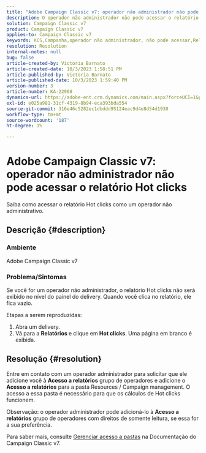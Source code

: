 ```yaml
---
title: "Adobe Campaign Classic v7: operador não administrador não pode acessar o relatório Hot clicks"
description: O operador não administrador não pode acessar o relatório Hot clicks.
solution: Campaign Classic v7
product: Campaign Classic v7
applies-to: Campaign Classic v7
keywords: KCS,Campanha,operador não administrador, não pode acessar,Relatório de cliques ativos,Campaign Classic v7
resolution: Resolution
internal-notes: null
bug: false
article-created-by: Victoria Barnato
article-created-date: 10/3/2023 1:58:51 PM
article-published-by: Victoria Barnato
article-published-date: 10/3/2023 1:59:40 PM
version-number: 3
article-number: KA-22908
dynamics-url: https://adobe-ent.crm.dynamics.com/main.aspx?forceUCI=1&pagetype=entityrecord&etn=knowledgearticle&id=44fb80f7-f461-ee11-be6e-6045bd0067ea
exl-id: e025a981-31cf-4319-8b94-eca393bda554
source-git-commit: 316e46c5282ec1dbddd95124eac9d4e8d54d1930
workflow-type: tm+mt
source-wordcount: '187'
ht-degree: 1%

---
```


# Adobe Campaign Classic v7: operador não administrador não pode acessar o relatório Hot clicks


Saiba como acessar o relatório Hot clicks como um operador não administrativo.

## Descrição {#description}


### Ambiente

Adobe Campaign Classic v7

### Problema/Sintomas

Se você for um operador não administrador, o relatório Hot clicks não será exibido no nível do painel do delivery. Quando você clica no relatório, ele fica vazio. 

Etapas a serem reproduzidas:

1. Abra um delivery.
2. Vá para a <b>Relatórios </b>e clique em <b>Hot clicks</b>. Uma página em branco é exibida.



## Resolução {#resolution}


Entre em contato com um operador administrador para solicitar que ele adicione você à <b>Acesso a relatórios</b> grupo de operadores e adicione o <b>Acesso a relatórios</b> para a pasta Resources / Campaign management. O acesso a essa pasta é necessário para que os cálculos de Hot clicks funcionem.

Observação: o operador administrador pode adicioná-lo à <b>Acesso a relatórios</b> grupo de operadores com direitos de somente leitura, se essa for a sua preferência.

Para saber mais, consulte [Gerenciar acesso a pastas](https://experienceleague.adobe.com/docs/campaign-classic/using/getting-started/permissions/access-management-folders.html) na Documentação do Campaign Classic v7.
